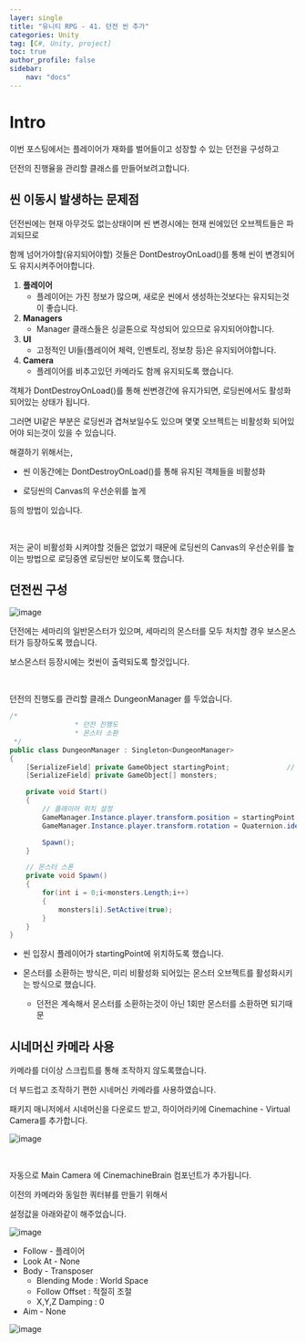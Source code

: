 ```yaml
---
layer: single
title: "유니티 RPG - 41. 던전 씬 추가"
categories: Unity
tag: [C#, Unity, project]
toc: true
author_profile: false
sidebar: 
    nav: "docs"
---
```



# Intro

이번 포스팅에서는 플레이어가 재화를 벌어들이고 성장할 수 있는 던전을 구성하고

던전의 진행율을 관리할 클래스를 만들어보려고합니다.


## 씬 이동시 발생하는 문제점

던전씬에는 현재 아무것도 없는상태이며 씬 변경시에는 현재 씬에있던 오브젝트들은 파괴되므로 

함께 넘어가야할(유지되어야할) 것들은 DontDestroyOnLoad()를 통해 씬이 변경되어도 유지시켜주어야합니다.

1. **플레이어**
    - 플레이어는 가진 정보가 많으며, 새로운 씬에서 생성하는것보다는 유지되는것이 좋습니다.
2. **Managers**  
    - Manager 클래스들은 싱글톤으로 작성되어 있으므로 유지되어야합니다.
3. **UI**
    - 고정적인 UI들(플레이어 체력, 인벤토리, 정보창 등)은 유지되어야합니다.
4. **Camera**
    - 플레이어를 비추고있던 카메라도 함께 유지되도록 했습니다.


객체가 DontDestroyOnLoad()를 통해 씬변경간에 유지가되면, 로딩씬에서도 활성화되어있는 상태가 됩니다.

그러면 UI같은 부분은 로딩씬과 겹쳐보일수도 있으며 몇몇 오브젝트는 비활성화 되어있어야 되는것이 있을 수 있습니다.

해결하기 위해서는,

* 씬 이동간에는 DontDestroyOnLoad()를 통해 유지된 객체들을 비활성화

* 로딩씬의 Canvas의 우선순위를 높게

등의 방법이 있습니다.

<br>

저는 굳이 비활성화 시켜야할 것들은 없었기 때문에 로딩씬의 Canvas의 우선순위를 높이는 방법으로 로딩중엔 로딩씬만 보이도록 했습니다.


## 던전씬 구성

![image](/images/2025/2025-03-11/capture_1.PNG)


던전에는 세마리의 일반몬스터가 있으며, 세마리의 몬스터를 모두 처치할 경우 보스몬스터가 등장하도록 했습니다.

보스몬스터 등장시에는 컷씬이 출력되도록 할것입니다.

<br>

던전의 진행도를 관리할 클래스 DungeonManager 를 두었습니다.

```c#
/*
                * 던전 진행도
                * 몬스터 소환
 */
public class DungeonManager : Singleton<DungeonManager>
{
    [SerializeField] private GameObject startingPoint;              // 플레이어 시작 위치
    [SerializeField] private GameObject[] monsters;                 

    private void Start()
    {
        // 플레이어 위치 설정
        GameManager.Instance.player.transform.position = startingPoint.transform.position;
        GameManager.Instance.player.transform.rotation = Quaternion.identity;

        Spawn();
    }

    // 몬스터 스폰
    private void Spawn()
    {
        for(int i = 0;i<monsters.Length;i++)
        {
            monsters[i].SetActive(true);
        }
    }
}

```

- 씬 입장시 플레이어가 startingPoint에 위치하도록 했습니다.

- 몬스터를 소환하는 방식은, 미리 비활성화 되어있는 몬스터 오브젝트를 활성화시키는 방식으로 했습니다.
    - 던전은 계속해서 몬스터를 소환하는것이 아닌 1회만 몬스터를 소환하면 되기때문


## 시네머신 카메라 사용

카메라를 더이상 스크립트를 통해 조작하지 않도록했습니다.

더 부드럽고 조작하기 편한 시네머신 카메라를 사용하였습니다.

패키지 매니저에서 시네머신을 다운로드 받고, 하이어라키에 Cinemachine - Virtual Camera를 추가합니다.

![image](/images/2025/2025-03-11/capture_2.PNG)

<br>

자동으로 Main Camera 에 CinemachineBrain 컴포넌트가 추가됩니다.

이전의 카메라와 동일한 쿼터뷰를 만들기 위해서

설정값을 아래와같이 해주었습니다.

![image](/images/2025/2025-03-11/capture_3.PNG)

* Follow - 플레이어
* Look At - None
* Body - Transposer
    - Blending Mode : World Space 
    - Follow Offset : 적절히 조절
    - X,Y,Z Damping : 0 
* Aim - None 



![image](/images/2025/2025-03-11/capture_4.gif)
